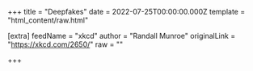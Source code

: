 
+++
title = "Deepfakes"
date = 2022-07-25T00:00:00.000Z
template = "html_content/raw.html"

[extra]
feedName = "xkcd"
author = "Randall Munroe"
originalLink = "https://xkcd.com/2650/"
raw = ""

+++

